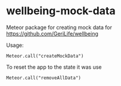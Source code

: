 # wellbeing-mock-data
Meteor package for creating mock data for https://github.com/GeriLife/wellbeing


Usage:
```
Meteor.call("createMockData")
```

To reset the app to the state it was use
```
Meteor.call("removeAllData")
```
